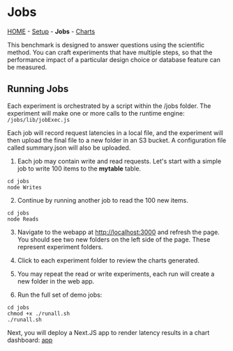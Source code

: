 # Jobs

[HOME](../README.md) - [Setup](../setup/README.md) -  **Jobs**  - [Charts](../app/README.md)

This benchmark is designed to answer questions using the scientific method. You can craft experiments that have multiple steps, so that the performance impact of a particular design choice or database feature can be measured. 

## Running Jobs

Each experiment is orchestrated by a script within the /jobs folder.  The experiment will make one or more calls to the runtime engine: ```/jobs/lib/jobExec.js```

Each job will record request latencies in a local file, and the experiment will then upload the final file to a new folder in an S3 bucket. A configuration file called summary.json will also be uploaded.

1.  Each job may contain write and read requests. Let's start with a simple job to write 100 items to the **mytable** table.
```
cd jobs
node Writes
```

2.  Continue by running another job to read the 100 new items.
```
cd jobs
node Reads
```

3. Navigate to the webapp at [http://localhost:3000](http://localhost:3000) and refresh the page. You should see two new folders on the left side of the page. These represent experiment folders. 

4. Click to each experiment folder to review the charts generated.

5. You may repeat the read or write experiments, each run will create a new folder in the web app. 

6. Run the full set of demo jobs:
 
```
cd jobs
chmod +x ./runall.sh
./runall.sh
```


Next, you will deploy a Next.JS app to render latency results in a chart dashboard: [app](../app/README.md)



